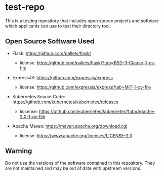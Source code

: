 # test-repo
This is a testing repository that includes open source projects and software which applicants can use to test their directory tool.

## Open Source Software Used
- Flask: https://github.com/pallets/flask/
    - license: https://github.com/pallets/flask/?tab=BSD-3-Clause-1-ov-file

- ExpressJS: https://github.com/expressjs/express
    - license: https://github.com/expressjs/express?tab=MIT-1-ov-file

- Kubernetes Source Code: https://github.com/kubernetes/kubernetes/releases
    - licsense: https://github.com/kubernetes/kubernetes?tab=Apache-2.0-1-ov-file

- Apache Maven: https://maven.apache.org/download.cgi
    - license: https://www.apache.org/licenses/LICENSE-2.0

## Warning 
Do not use the versions of the software contained in this repository. They are not maintained and may be out of date with upstream versions.